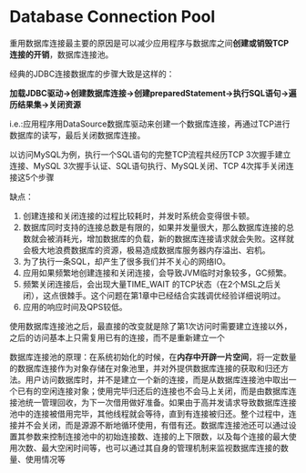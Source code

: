 # Database Connection Pool

重用数据库连接最主要的原因是可以减少应用程序与数据库之间**创建或销毁TCP连接的开销**，数据库连接池。

经典的JDBC连接数据库的步骤大致是这样的：

**加载JDBC驱动→创建数据库连接→创建preparedStatement→执行SQL语句→遍历结果集→关闭资源**

i.e.:应用程序用DataSource数据库驱动来创建一个数据库连接，再通过TCP进行数据库的读写，最后关闭数据库连接。

以访问MySQL为例，执行一个SQL语句的完整TCP流程共经历TCP 3次握手建立连接、MySQL 3次握手认证、SQL语句执行、MySQL关闭、TCP 4次挥手关闭连接这5个步骤

缺点：

1. 创建连接和关闭连接的过程比较耗时，并发时系统会变得很卡顿。
2. 数据库同时支持的连接总数是有限的，如果并发量很大，那么数据库连接的总数就会被消耗光，增加数据库的负载，新的数据库连接请求就会失败。这样就会极大地浪费数据库的资源，极易造成数据库服务器内存溢出、宕机。
3. 为了执行一条SQL，却产生了很多我们并不关心的网络IO。
4. 应用如果频繁地创建连接和关闭连接，会导致JVM临时对象较多，GC频繁。
5. 频繁关闭连接后，会出现大量TIME_WAIT 的TCP状态（在2个MSL之后关闭），这点很棘手。这个问题在第1章中已经结合实践调优经验详细说明过。
6. 应用的响应时间及QPS较低。

使用数据库连接池之后，最直接的改变就是除了第1次访问时需要建立连接以外，之后的访问基本上只需复用已有的连接，而不是重新建立一个

数据库连接池的原理：在系统初始化的时候，在**内存中开辟一片空间**，将一定数量的数据库连接作为对象存储在对象池里，并对外提供数据库连接的获取和归还方法。用户访问数据库时，并不是建立一个新的连接，而是从数据库连接池中取出一个已有的空闲连接对象；使用完毕归还后的连接也不会马上关闭，而是由数据库连接池统一管理回收，为下一次借用做好准备。如果由于高并发请求导致数据库连接池中的连接被借用完毕，其他线程就会等待，直到有连接被归还。整个过程中，连接并不会关闭，而是源源不断地循环使用，有借有还。数据库连接池还可以通过设置其参数来控制连接池中的初始连接数、连接的上下限数，以及每个连接的最大使用次数、最大空闲时间等，也可以通过其自身的管理机制来监视数据库连接的数量、使用情况等
